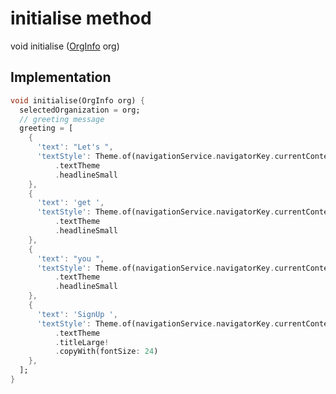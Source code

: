 


# initialise method








void initialise
([OrgInfo](../../models_organization_org_info/OrgInfo-class.md) org)








## Implementation

```dart
void initialise(OrgInfo org) {
  selectedOrganization = org;
  // greeting message
  greeting = [
    {
      'text': "Let's ",
      'textStyle': Theme.of(navigationService.navigatorKey.currentContext!)
          .textTheme
          .headlineSmall
    },
    {
      'text': 'get ',
      'textStyle': Theme.of(navigationService.navigatorKey.currentContext!)
          .textTheme
          .headlineSmall
    },
    {
      'text': "you ",
      'textStyle': Theme.of(navigationService.navigatorKey.currentContext!)
          .textTheme
          .headlineSmall
    },
    {
      'text': 'SignUp ',
      'textStyle': Theme.of(navigationService.navigatorKey.currentContext!)
          .textTheme
          .titleLarge!
          .copyWith(fontSize: 24)
    },
  ];
}
```







